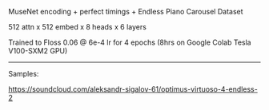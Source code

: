 MuseNet encoding + perfect timings + Endless Piano Carousel Dataset

512 attn x 512 embed x 8 heads x 6 layers

Trained to Floss 0.06 @ 6e-4 lr for 4 epochs (8hrs on Google Colab Tesla V100-SXM2 GPU)

***

Samples:

https://soundcloud.com/aleksandr-sigalov-61/optimus-virtuoso-4-endless-2
